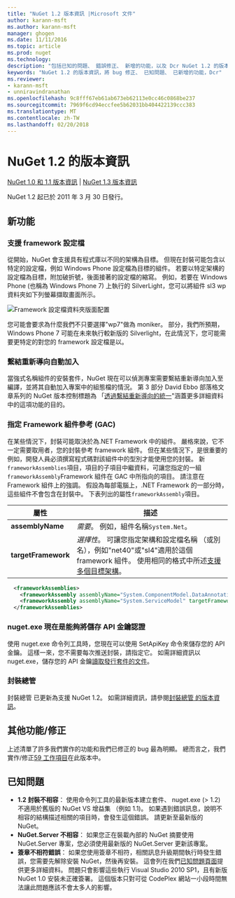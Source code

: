 ```yaml
---
title: "NuGet 1.2 版本資訊 |Microsoft 文件"
author: karann-msft
ms.author: karann-msft
manager: ghogen
ms.date: 11/11/2016
ms.topic: article
ms.prod: nuget
ms.technology: 
description: "包括已知的問題、 錯誤修正、 新增的功能，以及 Dcr NuGet 1.2 的版本資訊。"
keywords: "NuGet 1.2 的版本資訊，將 bug 修正、 已知問題、 已新增的功能，Dcr"
ms.reviewer:
- karann-msft
- unniravindranathan
ms.openlocfilehash: 9c8fff67eb61ab673eb62113e0cc46c0868be237
ms.sourcegitcommit: 7969f6cd94eccfee5b62031bb404422139ccc383
ms.translationtype: MT
ms.contentlocale: zh-TW
ms.lasthandoff: 02/20/2018
---
```

# <a name="nuget-12-release-notes"></a>NuGet 1.2 的版本資訊

[NuGet 1.0 和 1.1 版本資訊](../release-notes/nuget-1.1.md) | [NuGet 1.3 版本資訊](../release-notes/nuget-1.3.md)

NuGet 1.2 起已於 2011 年 3 月 30 日發行。

## <a name="new-features"></a>新功能

### <a name="framework-profile-support"></a>支援 framework 設定檔

從開始，NuGet 會支援具有程式庫以不同的架構為目標。 但現在封裝可能包含以特定的設定檔，例如 Windows Phone 設定檔為目標的組件。 若要以特定架構的設定檔為目標，附加破折號，後面接著的設定檔的縮寫。 例如，若要在 Windows Phone (也稱為 Windows Phone 7) 上執行的 SilverLight，您可以將組件 sl3 wp 資料夾如下列螢幕擷取畫面所示。

![Framework 設定檔資料夾版面配置](./media/framework-profile-support.png)

您可能會要求為什麼我們不只要選擇"wp7"做為 moniker。 部分，我們所預期，Windows Phone 7 可能在未來執行較新版的 Silverlight，在此情況下，您可能需要更特定的對您的 framework 設定檔是以。

### <a name="automatically-add-binding-redirects"></a>繫結重新導向自動加入

當強式名稱組件的安裝套件，NuGet 現在可以偵測專案需要繫結重新導向加入至編譯，並將其自動加入專案中的組態檔的情況。 第 3 部分 David Ebbo 部落格文章系列的 NuGet 版本控制標題為 「[透過繫結重新導向的統一](http://blog.davidebbo.com/2011/01/nuget-versioning-part-3-unification-via.html)"涵蓋更多詳細資料中的這項功能的目的。

<a name="framework-assembly-refs"></a>

### <a name="specifying-framework-assembly-references-gac"></a>指定 Framework 組件參考 (GAC)

在某些情況下，封裝可能取決於為.NET Framework 中的組件。 嚴格來說，它不一定需要取用者，您的封裝參考 framework 組件。 但在某些情況下，是很重要的例如，開發人員必須撰寫程式碼對該組件中的型別才能使用您的封裝。 新`frameworkAssemblies`項目，項目的子項目中繼資料，可讓您指定的一組`frameworkAssembly`Framework 組件在 GAC 中所指向的項目。 請注意在 Framework 組件上的強調。
假設為每部電腦上，.NET Framework 的一部分時，這些組件不會包含在封裝中。 下表列出的屬性`frameworkAssembly`項目。


|屬性 |描述|
|----------------|-----------|
|**assemblyName**|*需要*。 例如，組件名稱`System.Net`。|
|**targetFramework**|*選擇性*。 可讓您指定架構和設定檔名稱 （或別名），例如"net40"或"sl4"適用於這個 framework 組件。 使用相同的格式中所述[支援多個目標架構](../create-packages/supporting-multiple-target-frameworks.md)。|

```xml
  <frameworkAssemblies>
    <frameworkAssembly assemblyName="System.ComponentModel.DataAnnotations" targetFramework="net40" />
    <frameworkAssembly assemblyName="System.ServiceModel" targetFramework="net40" />
  </frameworkAssemblies>
```

### <a name="nugetexe-now-is-able-to-store-api-key-credentials"></a>nuget.exe 現在是能夠將儲存 API 金鑰認證

使用 nuget.exe 命令列工具時，您現在可以使用 SetApiKey 命令來儲存您的 API 金鑰。 這樣一來，您不需要每次推送封裝，請指定它。 如需詳細資訊以 nuget.exe，儲存您的 API 金鑰[讀取發行套件的文件](../create-packages/publish-a-package.md)。

### <a name="package-explorer"></a>封裝總管
封裝總管 已更新為支援 NuGet 1.2。 如需詳細資訊，請參閱[封裝總管 的版本資訊](http://nuget.codeplex.com/wikipage?title=New%20features%20in%20NuGet%20Package%20Explorer%201.0)。

## <a name="other-featuresfixes"></a>其他功能/修正

上述清單了許多我們實作的功能和我們已修正的 bug 最為明顯。 總而言之，我們實作/修正[59 工作項目](http://nuget.codeplex.com/workitem/list/advanced?keyword=&status=All&type=All&priority=All&release=NuGet%201.2&assignedTo=All&component=All&sortField=Votes&sortDirection=Descending&page=0)在此版本中。

## <a name="known-issues"></a>已知問題

* **1.2 封裝不相容**： 使用命令列工具的最新版本建立套件、 nuget.exe (> 1.2) 不適用於舊版的 NuGet VS 增益集 （例如 1.1)。 如果遇到錯誤訊息，說明不相容的結構描述相關的項目時，會發生這個錯誤。 請更新至最新版的 NuGet。
* **NuGet.Server 不相容**： 如果您正在裝載內部的 NuGet 摘要使用 NuGet.Server 專案，您必須使用最新版的 NuGet.Server 更新該專案。
* **簽章不相符錯誤**： 如果您使用簽章不相符，相關訊息升級期間執行時發生錯誤，您需要先解除安裝 NuGet，然後再安裝。 這會列在我們[已知問題頁面](../release-notes/known-issues.md)提供更多詳細資料。 問題只會影響這些執行 Visual Studio 2010 SP1，且有新版 NuGet 1.0 安裝未正確簽署。 這個版本只對可從 CodePlex 網站一小段時間無法讓此問題應該不會太多人的影響。